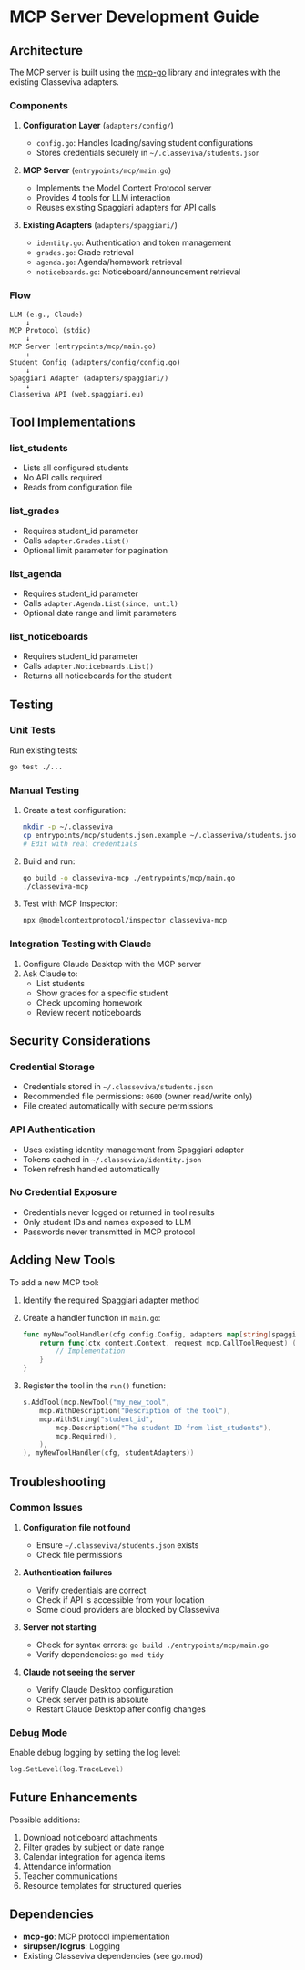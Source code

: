 # MCP Server Development Guide

## Architecture

The MCP server is built using the [mcp-go](https://github.com/mark3labs/mcp-go) library and integrates with the existing Classeviva adapters.

### Components

1. **Configuration Layer** (`adapters/config/`)
   - `config.go`: Handles loading/saving student configurations
   - Stores credentials securely in `~/.classeviva/students.json`

2. **MCP Server** (`entrypoints/mcp/main.go`)
   - Implements the Model Context Protocol server
   - Provides 4 tools for LLM interaction
   - Reuses existing Spaggiari adapters for API calls

3. **Existing Adapters** (`adapters/spaggiari/`)
   - `identity.go`: Authentication and token management
   - `grades.go`: Grade retrieval
   - `agenda.go`: Agenda/homework retrieval
   - `noticeboards.go`: Noticeboard/announcement retrieval

### Flow

```
LLM (e.g., Claude)
    ↓
MCP Protocol (stdio)
    ↓
MCP Server (entrypoints/mcp/main.go)
    ↓
Student Config (adapters/config/config.go)
    ↓
Spaggiari Adapter (adapters/spaggiari/)
    ↓
Classeviva API (web.spaggiari.eu)
```

## Tool Implementations

### list_students
- Lists all configured students
- No API calls required
- Reads from configuration file

### list_grades
- Requires student_id parameter
- Calls `adapter.Grades.List()`
- Optional limit parameter for pagination

### list_agenda
- Requires student_id parameter
- Calls `adapter.Agenda.List(since, until)`
- Optional date range and limit parameters

### list_noticeboards
- Requires student_id parameter
- Calls `adapter.Noticeboards.List()`
- Returns all noticeboards for the student

## Testing

### Unit Tests
Run existing tests:
```bash
go test ./...
```

### Manual Testing
1. Create a test configuration:
   ```bash
   mkdir -p ~/.classeviva
   cp entrypoints/mcp/students.json.example ~/.classeviva/students.json
   # Edit with real credentials
   ```

2. Build and run:
   ```bash
   go build -o classeviva-mcp ./entrypoints/mcp/main.go
   ./classeviva-mcp
   ```

3. Test with MCP Inspector:
   ```bash
   npx @modelcontextprotocol/inspector classeviva-mcp
   ```

### Integration Testing with Claude
1. Configure Claude Desktop with the MCP server
2. Ask Claude to:
   - List students
   - Show grades for a specific student
   - Check upcoming homework
   - Review recent noticeboards

## Security Considerations

### Credential Storage
- Credentials stored in `~/.classeviva/students.json`
- Recommended file permissions: `0600` (owner read/write only)
- File created automatically with secure permissions

### API Authentication
- Uses existing identity management from Spaggiari adapter
- Tokens cached in `~/.classeviva/identity.json`
- Token refresh handled automatically

### No Credential Exposure
- Credentials never logged or returned in tool results
- Only student IDs and names exposed to LLM
- Passwords never transmitted in MCP protocol

## Adding New Tools

To add a new MCP tool:

1. Identify the required Spaggiari adapter method
2. Create a handler function in `main.go`:
   ```go
   func myNewToolHandler(cfg config.Config, adapters map[string]spaggiari.Adapter) server.ToolHandlerFunc {
       return func(ctx context.Context, request mcp.CallToolRequest) (*mcp.CallToolResult, error) {
           // Implementation
       }
   }
   ```

3. Register the tool in the `run()` function:
   ```go
   s.AddTool(mcp.NewTool("my_new_tool",
       mcp.WithDescription("Description of the tool"),
       mcp.WithString("student_id",
           mcp.Description("The student ID from list_students"),
           mcp.Required(),
       ),
   ), myNewToolHandler(cfg, studentAdapters))
   ```

## Troubleshooting

### Common Issues

1. **Configuration file not found**
   - Ensure `~/.classeviva/students.json` exists
   - Check file permissions

2. **Authentication failures**
   - Verify credentials are correct
   - Check if API is accessible from your location
   - Some cloud providers are blocked by Classeviva

3. **Server not starting**
   - Check for syntax errors: `go build ./entrypoints/mcp/main.go`
   - Verify dependencies: `go mod tidy`

4. **Claude not seeing the server**
   - Verify Claude Desktop configuration
   - Check server path is absolute
   - Restart Claude Desktop after config changes

### Debug Mode

Enable debug logging by setting the log level:
```go
log.SetLevel(log.TraceLevel)
```

## Future Enhancements

Possible additions:
1. Download noticeboard attachments
2. Filter grades by subject or date range
3. Calendar integration for agenda items
4. Attendance information
5. Teacher communications
6. Resource templates for structured queries

## Dependencies

- **mcp-go**: MCP protocol implementation
- **sirupsen/logrus**: Logging
- Existing Classeviva dependencies (see go.mod)
